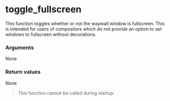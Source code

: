 # toggle_fullscreen

This function toggles whether or not the waywall window is fullscreen. This is
intended for users of compositors which do not provide an option to set windows
to fullscreen without decorations.

### Arguments

None

### Return values

None

> This function cannot be called during startup.

